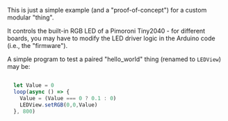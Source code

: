 This is just a simple example (and a "proof-of-concept") for a custom modular "thing".

It controls the built-in RGB LED of a Pimoroni Tiny2040 - for different boards, you may have to modify the LED driver logic in the Arduino code (i.e., the "firmware").

A simple program to test a paired "hello_world" thing (renamed to `LEDView`) may be:

```javascript

  let Value = 0
  loop(async () => {
    Value = (Value === 0 ? 0.1 : 0)
    LEDView.setRGB(0,0,Value)
  }, 800)
 
```